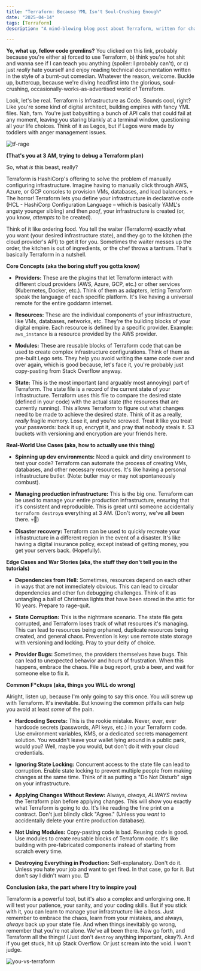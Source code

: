 ```yaml
---
title: "Terraform: Because YML Isn't Soul-Crushing Enough"
date: "2025-04-14"
tags: [Terraform]
description: "A mind-blowing blog post about Terraform, written for chaotic Gen Z engineers who hate their jobs just a little bit less after reading this."

---
```


**Yo, what up, fellow code gremlins?** You clicked on this link, probably because you're either a) forced to use Terraform, b) think you're hot shit and wanna see if I can teach you anything (spoiler: I probably can't), or c) just *really* hate yourself and enjoy reading technical documentation written in the style of a burnt-out comedian. Whatever the reason, welcome. Buckle up, buttercup, because we're diving headfirst into the glorious, soul-crushing, occasionally-works-as-advertised world of Terraform.

Look, let's be real. Terraform is Infrastructure as Code. Sounds cool, right? Like you're some kind of digital architect, building empires with fancy YML files. Nah, fam. You're just babysitting a bunch of API calls that could fail at any moment, leaving you staring blankly at a terminal window, questioning all your life choices. Think of it as Legos, but if Legos were made by toddlers with anger management issues.

![tf-rage](https://i.imgflip.com/29849t.jpg)

**(That's you at 3 AM, trying to debug a Terraform plan)**

So, what *is* this beast, really?

Terraform is HashiCorp's offering to solve the problem of manually configuring infrastructure. Imagine having to manually click through AWS, Azure, or GCP consoles to provision VMs, databases, and load balancers. 💀 The horror! Terraform lets you define your infrastructure in declarative code (HCL - HashiCorp Configuration Language – which is basically YAML's angsty younger sibling) and then *poof*, your infrastructure is created (or, you know, *attempts* to be created).

Think of it like ordering food. You tell the waiter (Terraform) exactly what you want (your desired infrastructure state), and they go to the kitchen (the cloud provider's API) to get it for you. Sometimes the waiter messes up the order, the kitchen is out of ingredients, or the chef throws a tantrum. That's basically Terraform in a nutshell.

**Core Concepts (aka the boring stuff you gotta know)**

*   **Providers:** These are the plugins that let Terraform interact with different cloud providers (AWS, Azure, GCP, etc.) or other services (Kubernetes, Docker, etc.). Think of them as adapters, letting Terraform speak the language of each specific platform. It's like having a universal remote for the entire goddamn internet.

*   **Resources:** These are the individual components of your infrastructure, like VMs, databases, networks, etc. They're the building blocks of your digital empire. Each resource is defined by a specific provider. Example: `aws_instance` is a resource provided by the AWS provider.

*   **Modules:** These are reusable blocks of Terraform code that can be used to create complex infrastructure configurations. Think of them as pre-built Lego sets. They help you avoid writing the same code over and over again, which is good because, let's face it, you're probably just copy-pasting from Stack Overflow anyway.

*   **State:** This is the most important (and arguably most annoying) part of Terraform. The state file is a record of the current state of your infrastructure. Terraform uses this file to compare the desired state (defined in your code) with the actual state (the resources that are currently running). This allows Terraform to figure out what changes need to be made to achieve the desired state. Think of it as a really, *really* fragile memory. Lose it, and you're screwed. Treat it like you treat your passwords: back it up, encrypt it, and pray that nobody steals it. S3 buckets with versioning and encryption are your friends here.

**Real-World Use Cases (aka, how to actually use this thing)**

*   **Spinning up dev environments:** Need a quick and dirty environment to test your code? Terraform can automate the process of creating VMs, databases, and other necessary resources. It's like having a personal infrastructure butler. (Note: butler may or may not spontaneously combust).

*   **Managing production infrastructure:** This is the big one. Terraform can be used to manage your entire production infrastructure, ensuring that it's consistent and reproducible. This is great until someone accidentally `terraform destroy`s everything at 3 AM. (Don't worry, we've all been there. 💀🙏)

*   **Disaster recovery:** Terraform can be used to quickly recreate your infrastructure in a different region in the event of a disaster. It's like having a digital insurance policy, except instead of getting money, you get your servers back. (Hopefully).

**Edge Cases and War Stories (aka, the stuff they don't tell you in the tutorials)**

*   **Dependencies from Hell:** Sometimes, resources depend on each other in ways that are not immediately obvious. This can lead to circular dependencies and other fun debugging challenges. Think of it as untangling a ball of Christmas lights that have been stored in the attic for 10 years. Prepare to rage-quit.

*   **State Corruption:** This is the nightmare scenario. The state file gets corrupted, and Terraform loses track of what resources it's managing. This can lead to resources being orphaned, duplicate resources being created, and general chaos. Prevention is key: use remote state storage with versioning and locking. Pray to your deity of choice.

*   **Provider Bugs:** Sometimes, the providers themselves have bugs. This can lead to unexpected behavior and hours of frustration. When this happens, embrace the chaos. File a bug report, grab a beer, and wait for someone else to fix it.

**Common F\*ckups (aka, things you WILL do wrong)**

Alright, listen up, because I'm only going to say this once. You *will* screw up with Terraform. It's inevitable. But knowing the common pitfalls can help you avoid at least *some* of the pain.

*   **Hardcoding Secrets:** This is the rookie mistake. Never, ever, ever hardcode secrets (passwords, API keys, etc.) in your Terraform code. Use environment variables, KMS, or a dedicated secrets management solution. You wouldn't leave your wallet lying around in a public park, would you? Well, maybe you would, but don't do it with your cloud credentials.

*   **Ignoring State Locking:** Concurrent access to the state file can lead to corruption. Enable state locking to prevent multiple people from making changes at the same time. Think of it as putting a "Do Not Disturb" sign on your infrastructure.

*   **Applying Changes Without Review:** Always, *always*, *ALWAYS* review the Terraform plan before applying changes. This will show you exactly what Terraform is going to do. It's like reading the fine print on a contract. Don't just blindly click "Agree." (Unless you *want* to accidentally delete your entire production database).

*   **Not Using Modules:** Copy-pasting code is bad. Reusing code is good. Use modules to create reusable blocks of Terraform code. It's like building with pre-fabricated components instead of starting from scratch every time.

*   **Destroying Everything in Production:** Self-explanatory. Don't do it. Unless you hate your job and want to get fired. In that case, go for it. But don't say I didn't warn you. 😈

**Conclusion (aka, the part where I try to inspire you)**

Terraform is a powerful tool, but it's also a complex and unforgiving one. It will test your patience, your sanity, and your coding skills. But if you stick with it, you can learn to manage your infrastructure like a boss. Just remember to embrace the chaos, learn from your mistakes, and always, *always* back up your state file. And when things inevitably go wrong, remember that you're not alone. We've all been there. Now go forth, and Terraform all the things! (Just don't `destroy` anything important, okay?). And if you get stuck, hit up Stack Overflow. Or just scream into the void. I won't judge.

![you-vs-terraform](https://imgflip.com/i/87m3j2)

